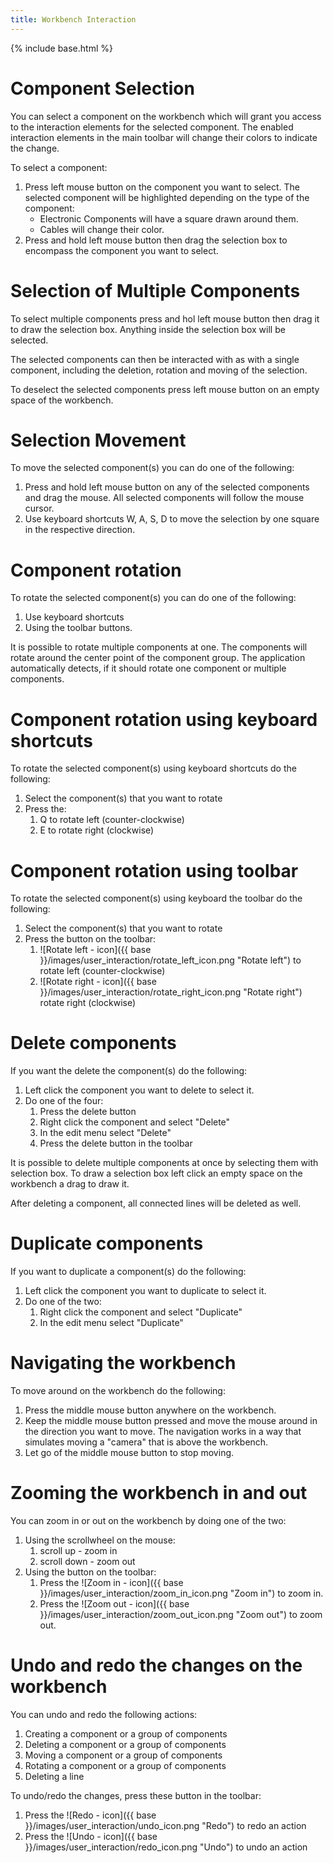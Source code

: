 ```yaml
---
title: Workbench Interaction
---
```


{% include base.html %}

# Component Selection
You can select a component on the workbench which will grant you access to the interaction elements for the selected component. The enabled interaction elements in the main toolbar will change their colors to indicate the change.

To select a component:

1. Press left mouse button on the component you want to select. The selected component will be highlighted depending on the type of the component:
    * Electronic Components will have a square drawn around them.
    * Cables will change their color.
1. Press and hold left mouse button then drag the selection box to encompass the component you want to select.

# Selection of Multiple Components
To select multiple components press and hol left mouse button then drag it to draw the selection box. Anything inside the selection box will be selected.

The selected components can then be interacted with as with a single component, including the deletion, rotation and moving of the selection.

To deselect the selected components press left mouse button on an empty space of the workbench.

# Selection Movement
To move the selected component(s) you can do one of the following:

1. Press and hold left mouse button on any of the selected components and drag the mouse. All selected components will follow the mouse cursor.
1. Use keyboard shortcuts W, A, S, D to move the selection by one square in the respective direction.

# Component rotation
To rotate the selected component(s) you can do one of the following: 

1. Use keyboard shortcuts
1. Using the toolbar buttons.

It is possible to rotate multiple components at one. The components will rotate around the center point of the component group. The application automatically detects, if it should rotate one component or multiple components.

# Component rotation using keyboard shortcuts
To rotate the selected component(s) using keyboard shortcuts do the following:

1. Select the component(s) that you want to rotate
1. Press the:
    1. Q to rotate left (counter-clockwise)
    1. E to rotate right (clockwise)

# Component rotation using toolbar
To rotate the selected component(s) using keyboard the toolbar do the following:

1. Select the component(s) that you want to rotate
1. Press the button on the toolbar:
    1. ![Rotate left - icon]({{ base }}/images/user_interaction/rotate_left_icon.png "Rotate left") to rotate left (counter-clockwise)
    1. ![Rotate right - icon]({{ base }}/images/user_interaction/rotate_right_icon.png "Rotate right") rotate right (clockwise)

# Delete components
If you want the delete the component(s) do the following:

1. Left click the component you want to delete to select it.
1. Do one of the four:
    1. Press the delete button
    1. Right click the component and select "Delete"
    1. In the edit menu select "Delete"
    1. Press the delete button in the toolbar

It is possible to delete multiple components at once by selecting them with selection box. To draw a selection box left click an empty space on the workbench a drag to draw it.

After deleting a component, all connected lines will be deleted as well.

# Duplicate components
If you want to duplicate a component(s) do the following:

1. Left click the component you want to duplicate to select it.
1. Do one of the two:
    1. Right click the component and select "Duplicate"
    1. In the edit menu select "Duplicate"

# Navigating the workbench
To move around on the workbench do the following:

1. Press the middle mouse button anywhere on the workbench.
1. Keep the middle mouse button pressed and move the mouse around in the direction you want to move. The navigation works in a way that simulates moving a "camera" that is above the workbench.
1. Let go of the middle mouse button to stop moving.

# Zooming the workbench in and out
You can zoom in or out on the workbench by doing one of the two:

1. Using the scrollwheel on the mouse:
    1. scroll up - zoom in
    1. scroll down - zoom out
1. Using the button on the toolbar:
    1. Press the ![Zoom in - icon]({{ base }}/images/user_interaction/zoom_in_icon.png "Zoom in") to zoom in.
    1. Press the ![Zoom out - icon]({{ base }}/images/user_interaction/zoom_out_icon.png "Zoom out") to zoom out.
    
# Undo and redo the changes on the workbench
You can undo and redo the following actions:

1. Creating a component or a group of components
2. Deleting a component or a group of components
3. Moving a component or a group of components
4. Rotating a component or a group of components
5. Deleting a line

To undo/redo the changes, press these button in the toolbar:

1. Press the ![Redo - icon]({{ base }}/images/user_interaction/undo_icon.png "Redo") to redo an action
2. Press the ![Undo - icon]({{ base }}/images/user_interaction/redo_icon.png "Undo") to undo an action
